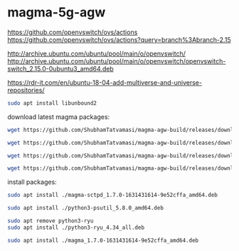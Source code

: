 # magma-5g-agw

https://github.com/openvswitch/ovs/actions \
https://github.com/openvswitch/ovs/actions?query=branch%3Abranch-2.15

http://archive.ubuntu.com/ubuntu/pool/main/o/openvswitch/ \
http://archive.ubuntu.com/ubuntu/pool/main/o/openvswitch/openvswitch-switch_2.15.0-0ubuntu3_amd64.deb


https://rdr-it.com/en/ubuntu-18-04-add-multiverse-and-universe-repositories/

```bash
sudo apt install libunbound2
```

download latest magma packages:
```bash
wget https://github.com/ShubhamTatvamasi/magma-agw-build/releases/download/09-12-2021--06-21-38/magma-sctpd_1.7.0-1631431614-9e52cffa_amd64.deb

wget https://github.com/ShubhamTatvamasi/magma-agw-build/releases/download/09-12-2021--06-21-38/magma_1.7.0-1631431614-9e52cffa_amd64.deb

wget https://github.com/ShubhamTatvamasi/magma-agw-build/releases/download/09-12-2021--06-21-38/python3-psutil_5.8.0_amd64.deb

wget https://github.com/ShubhamTatvamasi/magma-agw-build/releases/download/09-12-2021--06-21-38/python3-ryu_4.34_all.deb
```

install packages:
```bash
sudo apt install ./magma-sctpd_1.7.0-1631431614-9e52cffa_amd64.deb

sudo apt install ./python3-psutil_5.8.0_amd64.deb

sudo apt remove python3-ryu
sudo apt install ./python3-ryu_4.34_all.deb

sudo apt install ./magma_1.7.0-1631431614-9e52cffa_amd64.deb
```




